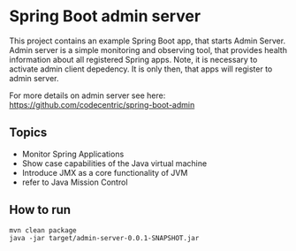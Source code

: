 # Spring Boot admin server
This project contains an example Spring Boot app, that starts Admin Server. Admin server is a simple monitoring and observing tool, that provides health information about all registered Spring apps. Note, it is necessary to activate admin client depedency. It is only then, that apps will register to admin server. 

For more details on admin server see here: https://github.com/codecentric/spring-boot-admin

## Topics
* Monitor Spring Applications
* Show case capabilities of the Java virtual machine
* Introduce JMX as a core functionality of JVM
* refer to Java Mission Control

## How to run

    mvn clean package
    java -jar target/admin-server-0.0.1-SNAPSHOT.jar 
